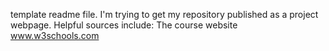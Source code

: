 template readme file. I'm trying to get my repository published as a project webpage.
Helpful sources include:
The course website
www.w3schools.com
